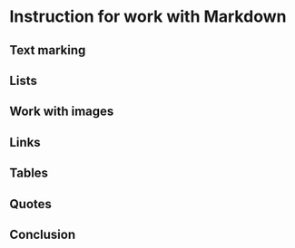 # Instruction for work with Markdown

## Text marking

## Lists

## Work with images

## Links

## Tables

## Quotes

## Conclusion